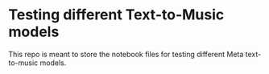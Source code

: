 # Testing different Text-to-Music models

This repo is meant to store the notebook files for testing different Meta text-to-music models.
